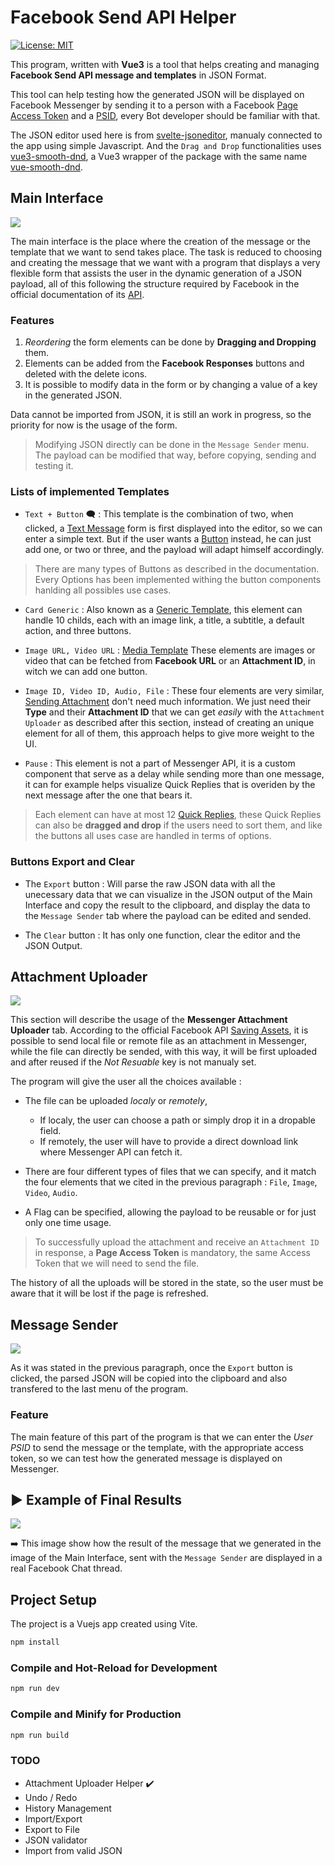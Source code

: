 # Facebook Send API Helper

[![License: MIT](https://img.shields.io/badge/License-MIT-green.svg)](https://opensource.org/licenses/MIT)

This program, written with **Vue3** is a tool that helps creating and managing **Facebook Send API message and templates** in JSON Format.

This tool can help testing how the generated JSON will be displayed on Facebook Messenger by sending it to a person with a Facebook [Page Access Token](https://developers.facebook.com/docs/facebook-login/guides/access-tokens) and a [PSID](https://developers.facebook.com/docs/pages/support/psid-api/), every Bot developer should be familiar with that.

The JSON editor used here is from [svelte-jsoneditor](https://github.com/josdejong/svelte-jsoneditor), manualy connected to the app using simple Javascript. And the `Drag and Drop` functionalities uses [vue3-smooth-dnd](https://github.com/gilnd/vue3-smooth-dnd), a Vue3 wrapper of the package with the same name [vue-smooth-dnd](https://github.com/kutlugsahin/vue-smooth-dnd).

## Main Interface

![](./public/main_menu.png)

The main interface is the place where the creation of the message or the template that we want to send takes place. The task is reduced to choosing and creating the message that we want with a program that displays a very flexible form that assists the user in the dynamic generation of a JSON payload, all of this following the structure required by Facebook in the official documentation of its [API](https://developers.facebook.com/docs/messenger-platform/send-messages/templates/).

### Features

1. _Reordering_ the form elements can be done by **Dragging and Dropping** them.
2. Elements can be added from the **Facebook Responses** buttons and deleted with the delete icons.
3. It is possible to modify data in the form or by changing a value of a key in the generated JSON.

Data cannot be imported from JSON, it is still an work in progress, so the priority for now is the usage of the form.

> Modifying JSON directly can be done in the `Message Sender` menu. The payload can be modified that way, before copying, sending and testing it.

### Lists of implemented Templates

- `Text + Button` :left_speech_bubble: : This template is the combination of two, when clicked, a [Text Message](https://developers.facebook.com/docs/messenger-platform/send-messages#sending_text) form is first displayed into the editor, so we can enter a simple text. But if the user wants a [Button](https://developers.facebook.com/docs/messenger-platform/send-messages/template/button/) instead, he can just add one, or two or three, and the payload will adapt himself accordingly.

> There are many types of Buttons as described in the documentation. Every Options has been implemented withing the button components hanlding all possibles use cases.

- `Card Generic` : Also known as a [Generic Template](https://developers.facebook.com/docs/messenger-platform/send-messages/template/generic), this element can handle 10 childs, each with an image link, a title, a subtitle, a default action, and three buttons.

- `Image URL, Video URL` : [Media Template](https://developers.facebook.com/docs/messenger-platform/send-messages/template/media) These elements are images or video that can be fetched from **Facebook URL** or an **Attachment ID**, in witch we can add one button.

- `Image ID, Video ID, Audio, File` : These four elements are very similar, [Sending Attachment](https://developers.facebook.com/docs/messenger-platform/send-messages#sending_attachments) don't need much information. We just need their **Type** and their **Attachment ID** that we can get _easily_ with the `Attachment Uploader` as described after this section, instead of creating an unique element for all of them, this approach helps to give more weight to the UI.

- `Pause` : This element is not a part of Messenger API, it is a custom component that serve as a delay while sending more than one message, it can for example helps visualize Quick Replies that is overiden by the next message after the one that bears it.

> Each element can have at most 12 [Quick Replies](https://developers.facebook.com/docs/messenger-platform/send-messages/quick-replies), these Quick Replies can also be **dragged and drop** if the users need to sort them, and like the buttons all uses case are handled in terms of options.

### Buttons Export and Clear

- The `Export` button : Will parse the raw JSON data with all the unecessary data that we can visualize in the JSON output of the Main Interface and copy the result to the clipboard, and display the data to the `Message Sender` tab where the payload can be edited and sended.

- The `Clear` button : It has only one function, clear the editor and the JSON Output.

## Attachment Uploader

![](./public/uploader.png)

This section will describe the usage of the **Messenger Attachment Uploader** tab. According to the official Facebook API [Saving Assets](https://developers.facebook.com/docs/messenger-platform/send-messages/saving-assets), it is possible to send local file or remote file as an attachment in Messenger, while the file can directly be sended, with this way, it will be first uploaded and after reused if the _Not Resuable_ key is not manualy set.

The program will give the user all the choices available :

- The file can be uploaded _localy_ or _remotely_,

  - If localy, the user can choose a path or simply drop it in a dropable field.
  - If remotely, the user will have to provide a direct download link where Messenger API can fetch it.

- There are four different types of files that we can specify, and it match the four elements that we cited in the previous paragraph : `File`, `Image`, `Video`, `Audio`.
- A Flag can be specified, allowing the payload to be reusable or for just only one time usage.

> To successfully upload the attachment and receive an `Attachment ID` in response, a **Page Access Token** is mandatory, the same Access Token that we will need to send the file.

The history of all the uploads will be stored in the state, so the user must be aware that it will be lost if the page is refreshed.

## Message Sender

![](./public/message_sender.png)

As it was stated in the previous paragraph, once the `Export` button is clicked, the parsed JSON will be copied into the clipboard and also transfered to the last menu of the program.

### Feature

The main feature of this part of the program is that we can enter the _User PSID_ to send the message or the template, with the appropriate access token, so we can test how the generated message is displayed on Messenger.

## :arrow_forward: Example of Final Results

![](./public/facebook_real.png)

:arrow_right: This image show how the result of the message that we generated in the image of the Main Interface, sent with the `Message Sender` are displayed in a real Facebook Chat thread.

## Project Setup

The project is a Vuejs app created using Vite.

```sh
npm install
```

### Compile and Hot-Reload for Development

```sh
npm run dev
```

### Compile and Minify for Production

```sh
npm run build
```

### TODO

- Attachment Uploader Helper :heavy_check_mark:
- Undo / Redo
- History Management
- Import/Export
- Export to File
- JSON validator
- Import from valid JSON
